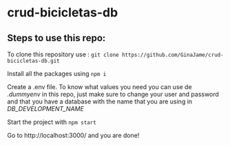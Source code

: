 # crud-bicicletas-db
## Steps to use this repo:

To clone this repository use :
 `git clone https://github.com/GinaJame/crud-bicicletas-db.git  `
 
Install all the packages using 
 ` npm i `
 
 Create a .env file. To know what values you need you can use de _.dummyenv_ in this repo, just make sure to change your user and password and that you have a database with the name that you are using in _DB_DEVELOPMENT_NAME_
 
 Start the project with
 ` npm start `
 
Go to http://localhost:3000/ and you are done!

